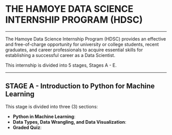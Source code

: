 # **THE HAMOYE DATA SCIENCE INTERNSHIP PROGRAM (HDSC)**

---

The Hamoye Data Science Internship Program (HDSC) provides an effective and free-of-charge opportunity for university or college students, recent graduates, and career professionals to acquire essential skills for establishing a successful career as a Data Scientist.

This internship is divided into 5 stages, Stages A - E.

---

## **STAGE A - Introduction to Python for Machine Learning** 

This stage is divided into three (3) sections:

* **Python in Machine Learning**: 
* **Data Types, Data Wrangling, and Data Visualization**:
* **Graded Quiz**:
